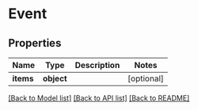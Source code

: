 # Event

## Properties
Name | Type | Description | Notes
------------ | ------------- | ------------- | -------------
**items** | **object** |  | [optional] 

[[Back to Model list]](../README.md#documentation-for-models) [[Back to API list]](../README.md#documentation-for-api-endpoints) [[Back to README]](../README.md)


